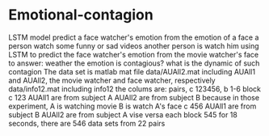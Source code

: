 # Emotional-contagion
LSTM model predict  a face watcher's emotion from the emotion of a face
a person watch some funny or sad videos  another person is watch him
using LSTM to predict the face watcher's emotion from the movie watcher's face
to answer: weather the emotion is contagious? what is the dynamic of such contagion
The data set is matlab mat file 
data/AUAll2.mat  including  AUAll1 and AUAll2, the movie watcher and face watcher, respectively
data/info12.mat  including info12    the colums are:  pairs,   c 123456, b 1-6 block
c 123  AUAll1 are from subject A AUAll2 are from subject B  because in those experiment, A is watching movie B is watch A's face
c 456  AUAll1 are from subject B AUAll2 are from subject A  vise versa
each block 545 for 18 seconds, there are 546 data sets from 22 pairs
